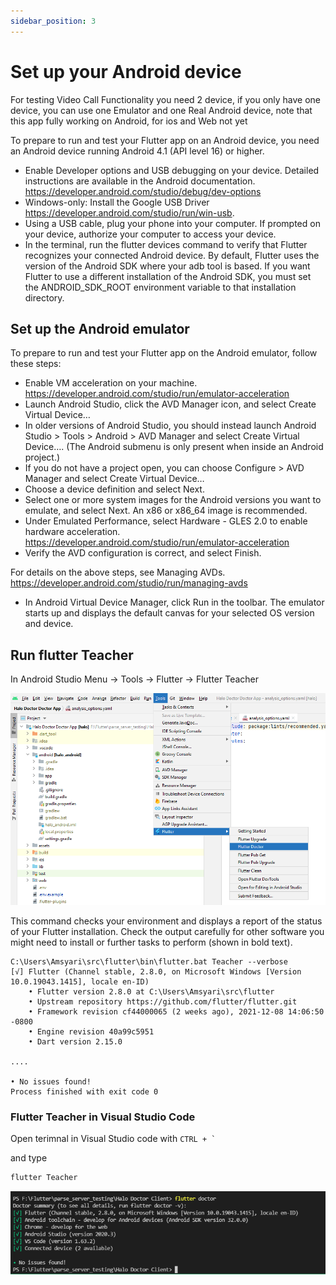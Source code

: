 ```yaml
---
sidebar_position: 3
---
```


# Set up your Android device

For testing Video Call Functionality you need 2 device, if you only have one device, you can use one Emulator and one Real Android device, note that this app fully working on Android, for ios and Web not yet

To prepare to run and test your Flutter app on an Android device, you need an Android device running Android 4.1 (API level 16) or higher.

- Enable Developer options and USB debugging on your device. Detailed instructions are available in the Android documentation. https://developer.android.com/studio/debug/dev-options
- Windows-only: Install the Google USB Driver https://developer.android.com/studio/run/win-usb.
- Using a USB cable, plug your phone into your computer. If prompted on your device, authorize your computer to access your device.
- In the terminal, run the flutter devices command to verify that Flutter recognizes your connected Android device. By default, Flutter uses the version of the Android SDK where your adb tool is based. If you want Flutter to use a different installation of the Android SDK, you must set the ANDROID_SDK_ROOT environment variable to that installation directory.

## Set up the Android emulator

To prepare to run and test your Flutter app on the Android emulator, follow these steps:

- Enable VM acceleration on your machine. https://developer.android.com/studio/run/emulator-acceleration
- Launch Android Studio, click the AVD Manager icon, and select Create Virtual Device…
- In older versions of Android Studio, you should instead launch Android Studio > Tools > Android > AVD Manager and select Create Virtual Device…. (The Android submenu is only present when inside an Android project.)
- If you do not have a project open, you can choose Configure > AVD Manager and select Create Virtual Device…
- Choose a device definition and select Next.
- Select one or more system images for the Android versions you want to emulate, and select Next. An x86 or x86_64 image is recommended.
- Under Emulated Performance, select Hardware - GLES 2.0 to enable hardware acceleration. https://developer.android.com/studio/run/emulator-acceleration
- Verify the AVD configuration is correct, and select Finish.

For details on the above steps, see Managing AVDs. https://developer.android.com/studio/run/managing-avds

- In Android Virtual Device Manager, click Run in the toolbar. The emulator starts up and displays the default canvas for your selected OS version and device.

## Run flutter Teacher

In Android Studio Menu -> Tools -> Flutter -> Flutter Teacher

![Example banner](./assets/flutter_doctor.png)

This command checks your environment and displays a report of the status of your Flutter installation. Check the output carefully for other software you might need to install or further tasks to perform (shown in bold text).

```
C:\Users\Amsyari\src\flutter\bin\flutter.bat Teacher --verbose
[√] Flutter (Channel stable, 2.8.0, on Microsoft Windows [Version 10.0.19043.1415], locale en-ID)
    • Flutter version 2.8.0 at C:\Users\Amsyari\src\flutter
    • Upstream repository https://github.com/flutter/flutter.git
    • Framework revision cf44000065 (2 weeks ago), 2021-12-08 14:06:50 -0800
    • Engine revision 40a99c5951
    • Dart version 2.15.0

....

• No issues found!
Process finished with exit code 0
```

### Flutter Teacher in Visual Studio Code

Open terimnal in Visual Studio code with `` CTRL + `  ``

and type

```jsx
flutter Teacher
```

![Flutter Teacher](./assets/flutter_doctor_vscode.PNG)
